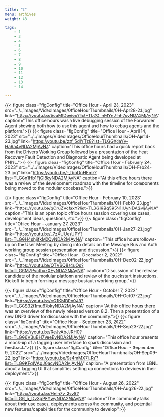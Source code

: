 ```yaml
---
title: "2"
menu: archives
weight: 43

tags: 
    - 1
    - 3
    - 4
    - 5
    - 6
    - 7
    - 8
    - 9 
    - 10
    - 11
    - 12
    - 13
    - 14

---
```

{{< figure class="figConfig" title="Office Hour - April 28, 2023" src="../../images/VideoImages/OfficeHourThumbnails/OH-Apr28-23.jpg" link="https://youtu.be/5caMIDeoieo?list=TLGG_nMYnJ-hh7cyNDA2MjAyNA" caption="This office hours was a live debugging session of the Forwarder Agent showing both how to use this agent and how to debug agents and the platform.">}}
{{< figure class="figConfig" title="Office Hour - April 14, 2023" src="../../images/VideoImages/OfficeHourThumbnails/OH-Apr14-23.jpg" link="https://youtu.be/zzf_5dlYTz8?list=TLGGXdaYy-Ha9a4yNDA2MjAyNA" caption="This office hours had a quick report back from the Drivers Working Group followed by a presentation of the Heat Recovery Fault Detection and Diagnostic Agent being developed at PNNL.">}}
{{< figure class="figConfig" title="Office Hour - February 24, 2023" src="../../images/VideoImages/OfficeHourThumbnails/OH-Feb24-23.jpg" link="https://youtu.be/-_tboDnHEmk?list=TLGGn1Hb1FjGl8kyNDA2MjAyNA" caption="At this office hours there was a review of the development roadmap with the timeline for components being moved to the modular codebase.">}}

{{< figure class="figConfig" title="Office Hour - February 10, 2023" src="../../images/VideoImages/OfficeHourThumbnails/OH-Feb10-23.jpg" link="https://youtu.be/qCruZVcfaxY?list=TLGGI9Bq595N1IUyNDA2MjAyNA" caption="This is an open topic office hours session covering use cases, development ideas, questions, etc.">}}
{{< figure class="figConfig" title="Office Hour - January 27, 2023" src="../../images/VideoImages/OfficeHourThumbnails/OH-Jan27-23.jpg" link="https://youtu.be/_7zXUUesUPY?list=TLGGH4shjifkMXQyNDA2MjAyNA" caption="This office hours follows-up on the User Meeting by diving into details on the Message Bus and Auth working group session presentation and discussion.">}}
{{< figure class="figConfig" title="Office Hour - December 2, 2022" src="../../images/VideoImages/OfficeHourThumbnails/OH-Dec02-22.jpg" link="https://youtu.be/QTV6Q8s4uOs?list=TLGGM7PvcthxZXEyNDA2MjAyNA" caption="Discussion of the release candidate of the modular platform and review of the quickstart instructions. Kickoff to begin forming a message bus/auth working group.">}}

{{< figure class="figConfig" title="Office Hour - October 7, 2022" src="../../images/VideoImages/OfficeHourThumbnails/OH-Oct07-22.jpg" link="https://youtu.be/eO1KMBDc0J8?list=TLGGS32t1mu67bkyNDA2MjAyNA" caption="At this office hours there was an overview of the newly released version 8.2. Then a presentation of a new DNP3 driver for discussion with the community.">}}
{{< figure class="figConfig" title="Office Hour - September 23, 2022" src="../../images/VideoImages/OfficeHourThumbnails/OH-Sep23-22.jpg" link="https://youtu.be/ReJvAbJJRH0?list=TLGG6V3uBH7VeeEyNDA2MjAyNA" caption="This office hour presents a mock-up of a tagging user interface to spark discussion and feedback.">}}
{{< figure class="figConfig" title="Office Hour - September 9, 2022" src="../../images/VideoImages/OfficeHourThumbnails/OH-Sep09-22.jpg" link="https://youtu.be/9e4mMX7i_RY?list=TLGGKFqIVAgJGacyNDA2MjAyNA" caption="A presentation from LBNL about a tagging UI that simplifies setting up connections to devices in their deployment.">}}

{{< figure class="figConfig" title="Office Hour - August 26, 2022" src="../../images/VideoImages/OfficeHourThumbnails/OH-Aug26-22.jpg" link="https://youtu.be/Hnin7y-2uy8?list=TLGG_5_Dv3gPKYwyNDA2MjAyNA" caption="The community talks about their use cases, deployments across the community, and potential new features/capabilities for the community to develop.">}}
